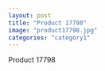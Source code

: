 ```yaml
---
layout: post
title: "Product 17798"
image: "product17798.jpg"
categories: "category1"
---
```

Product 17798
